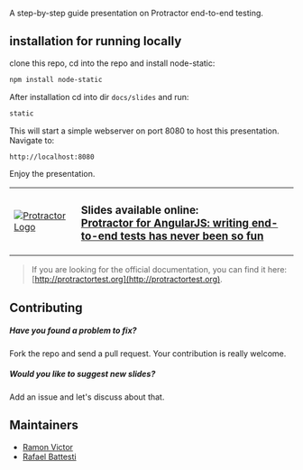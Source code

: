 A step-by-step guide presentation on Protractor end-to-end testing.

## installation for running locally

clone this repo, cd into the repo and install node-static:

```bash
npm install node-static
```

After installation cd into dir `docs/slides` and run:

```bash
static
```

This will start a simple webserver on port 8080 to host this presentation. Navigate to:

```
http://localhost:8080
```

Enjoy the presentation.

<table>
<tr>
<td>
<a href="http://ramonvictor.github.io/protractor/slides/"><img src="https://raw.githubusercontent.com/ramonvictor/protractor/master/assets/protractor-logo.png" alt="Protractor Logo" /></a>
</td>

<td>
<h3>Slides available online: <br>
<a href="http://ramonvictor.github.io/protractor/slides/">Protractor for AngularJS: writing end-to-end tests has never been so fun</a>
</h3>
</td>
</tr>
</table>

> If you are looking for the official documentation, you can find it here: [http://protractortest.org](http://protractortest.org).

## Contributing

##### Have you found a problem to fix?
Fork the repo and send a pull request. Your contribution is really welcome.

##### Would you like to suggest new slides?
Add an issue and let's discuss about that.

## Maintainers
- [Ramon Victor](https://github.com/ramonvictor)
- [Rafael Battesti](https://github.com/rafaelbattesti)
